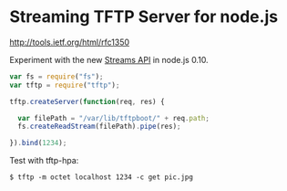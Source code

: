 # Streaming TFTP Server for node.js

<http://tools.ietf.org/html/rfc1350>

Experiment with the new [Streams API][] in node.js 0.10.

```javascript
var fs = require("fs");
var tftp = require("tftp");

tftp.createServer(function(req, res) {

  var filePath = "/var/lib/tftpboot/" + req.path;
  fs.createReadStream(filePath).pipe(res);

}).bind(1234);
```

Test with tftp-hpa:

    $ tftp -m octet localhost 1234 -c get pic.jpg

[Streams API]: http://nodejs.org/api/stream.html
